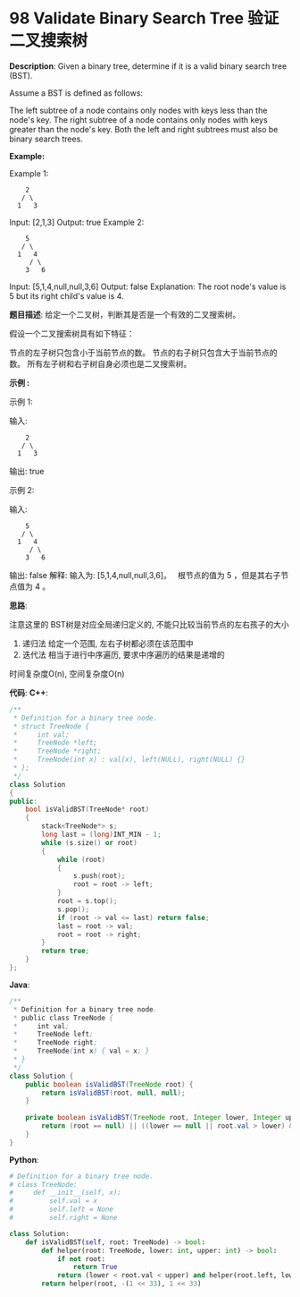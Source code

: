 # 98 Validate Binary Search Tree 验证二叉搜索树

__Description__:
Given a binary tree, determine if it is a valid binary search tree (BST).

Assume a BST is defined as follows:

The left subtree of a node contains only nodes with keys less than the node's key.
The right subtree of a node contains only nodes with keys greater than the node's key.
Both the left and right subtrees must also be binary search trees.

__Example:__

Example 1:

```text
    2
   / \
  1   3
```

Input: [2,1,3]
Output: true
Example 2:

```text
    5
   / \
  1   4
     / \
    3   6
```

Input: [5,1,4,null,null,3,6]
Output: false
Explanation: The root node's value is 5 but its right child's value is 4.

__题目描述__:
给定一个二叉树，判断其是否是一个有效的二叉搜索树。

假设一个二叉搜索树具有如下特征：

节点的左子树只包含小于当前节点的数。
节点的右子树只包含大于当前节点的数。
所有左子树和右子树自身必须也是二叉搜索树。

__示例 :__

示例 1:

输入:

```text
    2
   / \
  1   3
```

输出: true

示例 2:

输入:

```text
    5
   / \
  1   4
     / \
    3   6
```

输出: false
解释: 输入为: [5,1,4,null,null,3,6]。
     根节点的值为 5 ，但是其右子节点值为 4 。

__思路__:

注意这里的 BST树是对应全局递归定义的, 不能只比较当前节点的左右孩子的大小

1. 递归法
给定一个范围, 左右子树都必须在该范围中
2. 迭代法
相当于进行中序遍历, 要求中序遍历的结果是递增的

时间复杂度O(n), 空间复杂度O(n)

__代码__:
__C++__:

```C++
/**
 * Definition for a binary tree node.
 * struct TreeNode {
 *     int val;
 *     TreeNode *left;
 *     TreeNode *right;
 *     TreeNode(int x) : val(x), left(NULL), right(NULL) {}
 * };
 */
class Solution 
{
public:
    bool isValidBST(TreeNode* root) 
    {
        stack<TreeNode*> s;
        long last = (long)INT_MIN - 1;
        while (s.size() or root) 
        {
            while (root) 
            {
                s.push(root);
                root = root -> left;
            }
            root = s.top();
            s.pop();
            if (root -> val <= last) return false;
            last = root -> val;
            root = root -> right;
        }
        return true;
    }
};
```

__Java__:

```Java
/**
 * Definition for a binary tree node.
 * public class TreeNode {
 *     int val;
 *     TreeNode left;
 *     TreeNode right;
 *     TreeNode(int x) { val = x; }
 * }
 */
class Solution {
    public boolean isValidBST(TreeNode root) {
        return isValidBST(root, null, null);
    }
    
    private boolean isValidBST(TreeNode root, Integer lower, Integer upper) {
        return (root == null) || ((lower == null || root.val > lower) && (upper == null || root.val < upper) && isValidBST(root.right, root.val, upper) && isValidBST(root.left, lower, root.val));
    }
}
```

__Python__:

```Python
# Definition for a binary tree node.
# class TreeNode:
#     def __init__(self, x):
#         self.val = x
#         self.left = None
#         self.right = None

class Solution:
    def isValidBST(self, root: TreeNode) -> bool:
        def helper(root: TreeNode, lower: int, upper: int) -> bool:
            if not root:
                return True
            return (lower < root.val < upper) and helper(root.left, lower, root.val) and helper(root.right, root.val, upper)
        return helper(root, -(1 << 33), 1 << 33)
```
